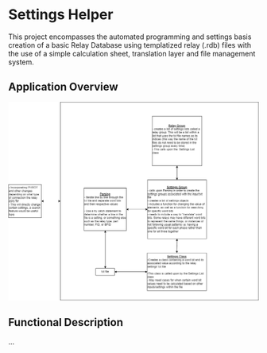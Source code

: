 # Settings Helper
This project encompasses the automated programming and settings basis creation of a basic Relay Database using templatized relay (.rdb) files with the use of a simple calculation sheet, translation layer and file management system.

## Application Overview
![Application Overview Diagram](documentation/images/overview.png)

## Functional Description
...